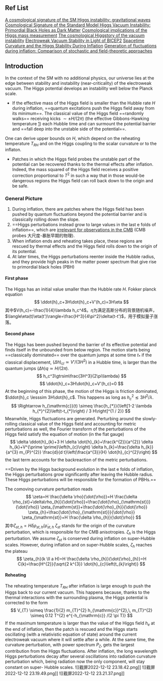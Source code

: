 ## Ref List 
[A cosmological signature of the SM Higgs instability: gravitational waves](file:///Users/lyuzhenhong/Desktop/Academic/Research/Espinosa_2018_J._Cosmol._Astropart._Phys._2018_012_HiggsVacuumInstability_GW.pdf)
[Cosmological Signature of the Standard Model Higgs Vacuum Instability: Primordial Black Holes as Dark Matter](file:///Users/lyuzhenhong/Desktop/Academic/Research/PBH/10.1103_PhysRevLett.120.121301_HiggsVacuumInstability_PBH.pdf)
[Cosmological implications of the Higgs mass measurement](file:///Users/lyuzhenhong/Desktop/Academic/Research/Espinosa_2008_J._Cosmol._Astropart._Phys._2008_002.pdf)
[The cosmological Higgstory of the vacuum instability](file:///Users/lyuzhenhong/Desktop/Academic/Research/JHEP09(2015)174_The%20cosmological%20Higgstory.pdf)
[Electroweak Vacuum Stability in Light of BICEP2](file:///Users/lyuzhenhong/Desktop/Academic/Research/PhysRevLett.112.201801_EW_VacuumStability_BICEP2.pdf)
[Spacetime Curvature and the Higgs Stability During Inflation](file:///Users/lyuzhenhong/Desktop/Academic/Research/PhysRevLett.113.211102_Curvature_HiggsStability.pdf)
[Generation of fluctuations during inflation: Comparison of stochastic and field-theoretic approaches](file:///Users/lyuzhenhong/Desktop/Academic/Research/PhysRevD.79.044007_stochastic_field-theoretic.pdf)

## Introduction

In the context of the SM with no additional physics, our universe lies at the edge between stability and instability (near-criticality) of the electroweak vacuum. The Higgs potential develops an instability well below the Planck scale.
- If the effective mass of the Higgs field is smaller than the Hubble rate $H$ during inflation, ==quantum excitations push the Higgs field away from its minimum==. The classical value of the Higgs field ==randomly walks== receiving kicks $\sim \pm H/(2\pi)$ (the effective Gibbons-Hawking temperature [1](file:///Users/lyuzhenhong/Desktop/Academic/Research/JHEP09(2015)174_The%20cosmological%20Higgstory.pdf)) each Hubble time and can surmount the potential barrier and ==fall deep into the unstable side of the potential==.

One can derive upper bounds on $H$, which depend on the reheating temperature $T_{RH}$ and on the Higgs coupling to the scalar curvature or to the inflaton.
- Patches in which the Higgs field probes the unstable part of the potential can be recovered thanks to the thermal effects after inflation. Indeed, the mass squared of the Higgs field receives a positive correction proportional to $T^2$ in such a way that in those would-be dangerous regions the Higgs field can roll back down to the origin and be safe.

### General Picture
1. During inflation, there are patches where the Higgs field has been pushed by quantum fluctuations beyond the potential barrier and is classically rolling down the slope. 
2. ==Higgs perturbations instead grow to large values in the last e folds of inflation==, which are <u>irrelevant for observations in the CMB</u> (CMB probes 大尺度-暴胀早期的物理). 
3. When inflation ends and reheating takes place, these regions are rescued by thermal effects and the Higgs field rolls down to the origin of its potential. 
4. At later times, the Higgs perturbations reenter inside the Hubble radius, and they provide high peaks in the matter power spectrum that give rise to primordial black holes (PBH)

#### First phase
The Higgs has an initial value smaller than the Hubble rate $H$.
Fokker planck equation
$$
\ddot{h}_c+3H\dot{h}_c+V'(h_c)=3H\eta
$$
其中$V(h_c)=-\frac{1}{4}\lambda h_c^4$。$\eta$为满足高斯分布的背景随机噪声，$\langle\eta(t)\eta(t')\rangle=\frac{H^3}{4\pi^2}\delta(t-t')$，用于模拟量子涨落。

#### Second phase
The Higgs has been pushed beyond the barrier of its effective potential and finds itself in the unbounded from below region. The motion starts being ==classically dominated== over the quantum jumps at some time $t_*$ if the classical displacement, $(\Delta h)_{cl} \simeq V'/(3H^2)$ in a Hubble time, is larger than the quantum jumps $(\Delta h)q \simeq H/(2\pi)$.
$$
h_c^3\gtrsim\frac{3H^3}{2\pi\lambda}  
$$
$$
\ddot{h}_c+3H\dot{h}_c+V'(h_c)=0
$$
At the beginning of this phase, the motion of the Higgs is friction dominated, $\ddot{h}_c \lesssim 3H\dot{h}_c$. This happens as long as $h^2_c \lesssim 3H^2/\lambda$.
$$
\Rightarrow h_{\mathrm{c}}(t) \simeq \frac{h_{*}}{\left[1-2 \lambda h_{*}^{2}\left(t-t_{*}\right) / 3 H\right]^{1 / 2}}
$$
Meanwhile, Higgs fluctuations are generated. Perturbing around the slowly-rolling classical value of the Higgs field and accounting for metric perturbations as well, the Fourier transform of the perturbations of the Higgs field satisfy the equation of motion (in the flat gauge)
$$
\delta \ddot{h}_{k}+3 H \delta \dot{h}_{k}+\frac{k^{2}}{a^{2}} \delta h_{k}+V^{\prime \prime}\left(h_{c}\right) \delta h_{k}=\frac{\delta h_{k}}{a^{3} m_{P}^{2}} \frac{d}{d t}\left(\frac{a^{3}}{H} \dot{h}_{c}^{2}\right)
$$
the last term accounts for the backreaction of the metric perturbations.

==Driven by the Higgs background evolution in the last e folds of inflation, the Higgs perturbations grow significantly after leaving the Hubble radius. These Higgs perturbations will be responsible for the formation of PBHs.==

The comoving curvature perturbation reads
$$
\zeta=H \frac{\delta \rho}{\dot{\rho}}=H \frac{\delta \rho_{st}+\delta\rho_{h}}{\dot{\rho}}=\frac{\dot{\rho}_{\mathrm{st}}}{\dot{\rho}} \zeta_{\mathrm{st}}+\frac{\dot{\rho}_{h}}{\dot{\rho}} \zeta_{h}=\frac{\dot{\rho}_{\mathrm{st}}}{\dot{\rho}} \zeta_{\mathrm{st}}+H \frac{\delta \rho_{h}}{\dot{\rho}}
$$
其中$\zeta_{st,h}=H\delta\rho_{st,h}/\dot{\rho}_{st,h}$
$\zeta_{st}$ stands for the origin of the curvature perturbation, which is responsible for the CMB anisotropies. $\zeta_h$ is the Higgs perturbation.
We assume $\zeta_{st}$ is conserved during inflation on super-Hubble scales. However, during inflation and on super-Hubble scales, $\zeta_h$ reaches the plateau
$$
\zeta_{h}(k \ll a H)=H \frac{\delta \rho_{h}}{\dot{\rho}_{h}}=H C(k)=\frac{H^{2}}{\sqrt{2 k^{3}} \dot{h}_{c}\left(t_{k}\right)}
$$
#### Reheating
The reheating temperature $T_{RH}$ after inflation is large enough to push the Higgs back to our current vacuum. This happens because, thanks to the thermal interactions with the surrounding plasma, the Higgs potential is corrected to the form
$$
V_{T} \simeq \frac{1}{2} m_{T}^{2} h_{\mathrm{c}}^{2},\, m_{T}^{2} \simeq 0.12 T^{2} e^{-h_{\mathrm{c}} /(2 \pi T)}
$$
If the maximum temperature is larger than the value of the Higgs field $h_e$ at the end of inflation, then the patch is rescued and the Higgs starts oscillating (with a relativistic equation of state) around the current electroweak vacuum where it will settle after a while.
At the same time, the curvature perturbation, with power spectrum $P_\zeta$, gets the largest contribution from the Higgs fluctuations. After inflation, the long wavelength Higgs perturbations decay after several oscillations into radiation curvature perturbation which, being radiation now the only component, will stay constant on super- Hubble scales.
![[截屏2022-12-12 23.18.42.png]]
![[截屏2022-12-12 23.19.49.png]]
![[截屏2022-12-12 23.21.37.png]]
